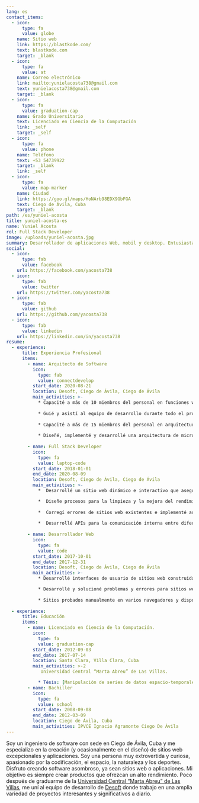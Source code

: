 ```yaml
---
lang: es
contact_items:
  - icon:
      type: fa
      value: globe
    name: Sitio web
    link: https://blastkode.com/
    text: blastkode.com
    target: _blank
  - icon:
      type: fa
      value: at
    name: Correo electrónico
    link: mailto:yunielacosta738@gmail.com
    text: yunielacosta738@gmail.com
    target: _blank
  - icon:
      type: fa
      value: graduation-cap
    name: Grado Universitario
    text: Licenciado en Ciencia de la Computación
    link: _self
    target: _self
  - icon:
      type: fa
      value: phone
    name: Teléfono
    text: +53 54739922
    target: _blank
    link: _self
  - icon:
      type: fa
      value: map-marker
    name: Ciudad
    link: https://goo.gl/maps/HoNArb98EDX9GbFGA
    text: Ciego de Ávila, Cuba
    target: _blank
path: /es/yuniel-acosta
title: yuniel-acosta-es
name: Yuniel Acosta
rol: Full Stack Developer
image: /uploads/yuniel-acosta.jpg
summary: Desarrollador de aplicaciones Web, mobil y desktop. Entusiasta de la ciencia y la tecnología. Más de [-YEAR-{2017}] años de experiencia en la industria del software.
social:
  - icon:
      type: fab
      value: facebook
    url: https://facebook.com/yacosta738
  - icon:
      type: fab
      value: twitter
    url: https://twitter.com/yacosta738
  - icon:
      type: fab
      value: github
    url: https://github.com/yacosta738
  - icon:
      type: fab
      value: linkedin
    url: https://linkedin.com/in/yacosta738
resume:
  - experience:
      title: Experiencia Profesional
      items:
        - name: Arquitecto de Software 
          icon:
            type: fab
            value: connectdevelop
          start_date: 2020-08-21
          location: Desoft, Ciego de Ávila, Ciego de Ávila
          main_activities: >-
            * Capacité a más de 10 miembros del personal en funciones web internas, incluidos los pasos sobre cómo realizar actualizaciones y cambios menores.
            
            * Guié y asistí al equipo de desarrollo durante todo el proceso de implementación de los requisitos de software con las nuevas tecnologías.
    
            * Capacité a más de 15 miembros del personal en arquitectura de microservicios con Kubernetes e Istio.
            
            * Diseñé, implementé y desarrollé una arquitectura de microservicios para el sistema de gestión de reputación online.
    
        - name: Full Stack Developer
          icon:
            type: fa
            value: laptop-code
          start_date: 2018-01-01
          end_date: 2020-08-09
          location: Desoft, Ciego de Ávila, Ciego de Ávila
          main_activities: >-
            *  Desarrollé un sitio web dinámico e interactivo que aseguró un alto tráfico, vistas de páginas y experiencia del usuario, lo que resultó en un aumento del 40% en los ingresos por ventas.

            *  Diseñe procesos para la limpieza y la mejora del rendimiento que minimizan el tiempo de inactividad en un 13%.
    
            *  Corregí errores de sitios web existentes e implementé arreglos que mejoraron significativamente la funcionalidad y velocidad web.
            
            *  Desarrollé APIs para la comunicación interna entre diferentes sistemas.
    
        - name: Desarrollador Web
          icon:
            type: fa
            value: code
          start_date: 2017-10-01
          end_date: 2017-12-31
          location: Desoft, Ciego de Ávila, Ciego de Ávila
          main_activities: >-
            * Desarrollé interfaces de usuario de sitios web construidas con HTML, CSS, JavaScript.

            * Desarrollé y solucioné problemas y errores para sitios web internos y de clientes que utilizan principalmente HTML, CSS, JavaScript, TypeScript, Angular y Vuejs.
            
            * Sitios probados manualmente en varios navegadores y dispositivos móviles para garantizar la compatibilidad y capacidad de respuesta entre navegadores.
    
  - experience:
      title: Educación
      items:
        - name: Licenciado en Ciencia de la Computación.
          icon:
            type: fa
            value: graduation-cap
          start_date: 2012-09-03
          end_date: 2017-07-14
          location: Santa Clara, Villa Clara, Cuba
          main_activities: >-2
             Universidad Central “Marta Abreu” de Las Villas.

            * Tésis: [Manipulación de series de datos espacio-temporales mediante el uso de formatos de datos científicos en R](https://dspace.uclv.edu.cu/handle/123456789/9227)
        - name: Bachiller
          icon:
            type: fa
            value: school
          start_date: 2008-09-08
          end_date: 2012-03-09
          location: Ciego de Ávila, Cuba
          main_activities: IPVCE Ignacio Agramonte Ciego De Ávila
---
```


Soy un ingeniero de software con sede en Ciego de Ávila, Cuba y me especializo en la creación (y ocasionalmente en el diseño) de sitios web excepcionales y aplicaciones.
Soy una persona muy extrovertida y curiosa, apasionado por la codificación, el espacio, la naturaleza y los deportes.
Disfruto creando software asombroso, ya sean sitios web o aplicaciones. Mi objetivo es siempre crear productos que ofrezcan un alto rendimiento.
Poco después de graduarme de la [Universidad Central “Marta Abreu” de Las Villas](https://www.uclv.edu.cu/institucion), me uní al equipo de desarrollo de [Desoft](https://www.desoft.cu) donde trabajo en una amplia variedad de proyectos interesantes y significativos a diario.
